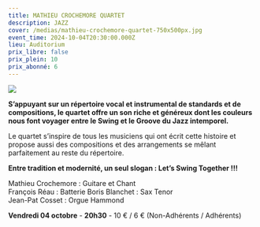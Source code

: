 ```yaml
---
title: MATHIEU CROCHEMORE QUARTET
description: JAZZ
cover: /medias/mathieu-crochemore-quartet-750x500px.jpg
event_time: 2024-10-04T20:30:00.000Z
lieu: Auditorium
prix_libre: false
prix_plein: 10
prix_abonné: 6
---
```

![](/medias/mathieu-crochemore-quartet-750x500px.jpg)

**S’appuyant sur un répertoire vocal et instrumental de standards et de compositions, le quartet offre un son riche et généreux dont les couleurs nous font voyager entre le Swing et le Groove du Jazz intemporel.**

Le quartet s’inspire de tous les musiciens qui ont écrit cette histoire et propose aussi des compositions et des arrangements se mêlant parfaitement au reste du répertoire.

**Entre tradition et modernité, un seul slogan : Let’s Swing Together !!!**

Mathieu Crochemore : Guitare et Chant\
François Réau : Batterie Boris Blanchet : Sax Tenor\
Jean-Pat Cosset : Orgue Hammond

**Vendredi 04 octobre** - **20h30** - 10 € / 6 € (Non-Adhérents / Adhérents)